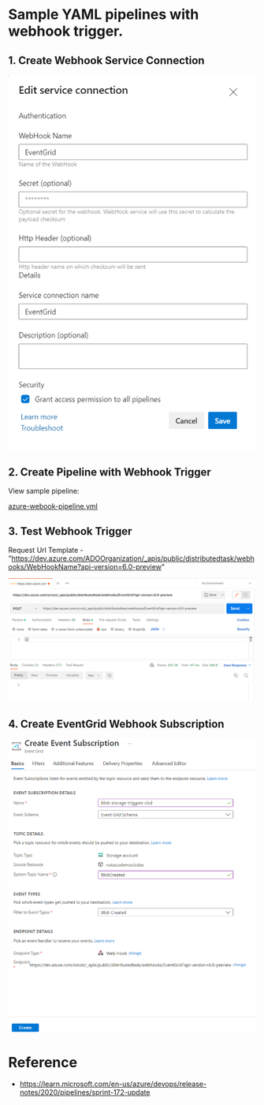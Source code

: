 # Sample YAML pipelines with webhook trigger.

## 1. Create Webhook Service Connection

![ServiceConnectionInfo](ServiceConnectionInfo.png)

## 2. Create Pipeline with Webhook Trigger

View sample pipeline:

[azure-webook-pipeline.yml](../../azure-webook-pipeline.yml)

## 3. Test Webhook Trigger

Request Url Template - "https://dev.azure.com/ADOOrganization/_apis/public/distributedtask/webhooks/WebHookName?api-version=6.0-preview"

![WebHookPostman](WebHookPostman.png)

## 4. Create EventGrid Webhook Subscription

![WebHookPostman](EventGridSubscription.png)

# Reference

- https://learn.microsoft.com/en-us/azure/devops/release-notes/2020/pipelines/sprint-172-update
